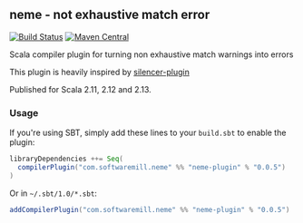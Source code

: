 ## neme - not exhaustive match error
[![Build Status](https://travis-ci.org/softwaremill/neme-plugin.svg?branch=master)](https://travis-ci.org/softwaremill/neme-plugin)
[![Maven Central](https://maven-badges.herokuapp.com/maven-central/com.softwaremill.neme/neme-plugin_2.13/badge.svg)](https://search.maven.org/search?q=g:com.softwaremill.neme)

Scala compiler plugin for turning non exhaustive match warnings into errors

This plugin is heavily inspired by [silencer-plugin](https://github.com/ghik/silencer)

Published for Scala 2.11, 2.12 and 2.13.

### Usage

If you're using SBT, simply add these lines to your `build.sbt` to enable the plugin:

```scala
libraryDependencies ++= Seq(
  compilerPlugin("com.softwaremill.neme" %% "neme-plugin" % "0.0.5")
)
```

Or in `~/.sbt/1.0/*.sbt`:

```scala
addCompilerPlugin("com.softwaremill.neme" %% "neme-plugin" % "0.0.5")
```
